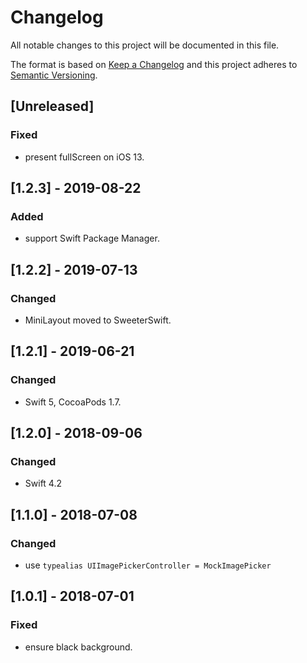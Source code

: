 # Changelog
All notable changes to this project will be documented in this file.

The format is based on [Keep a Changelog](http://keepachangelog.com/en/1.0.0/)
and this project adheres to [Semantic Versioning](http://semver.org/spec/v2.0.0.html).

## [Unreleased]

### Fixed
- present fullScreen on iOS 13.

## [1.2.3] - 2019-08-22

### Added
- support Swift Package Manager.

## [1.2.2] - 2019-07-13

### Changed
- MiniLayout moved to SweeterSwift.

## [1.2.1] - 2019-06-21

### Changed
- Swift 5, CocoaPods 1.7.

## [1.2.0] - 2018-09-06

### Changed
- Swift 4.2

## [1.1.0] - 2018-07-08

### Changed
- use `typealias UIImagePickerController = MockImagePicker`

## [1.0.1] - 2018-07-01

### Fixed
- ensure black background.
